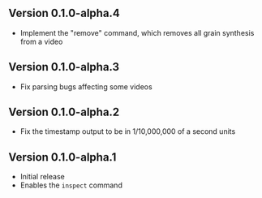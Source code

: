 ## Version 0.1.0-alpha.4

- Implement the "remove" command, which removes all grain synthesis from a video

## Version 0.1.0-alpha.3

- Fix parsing bugs affecting some videos

## Version 0.1.0-alpha.2

- Fix the timestamp output to be in 1/10,000,000 of a second units

## Version 0.1.0-alpha.1

- Initial release
- Enables the `inspect` command
